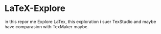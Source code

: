 # LaTeX-Explore
in this repor me Explore LaTex, this exploration i suer TexStudio and maybe have comparasion with TexMaker maybe.
